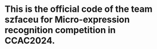 # This is the official code of the team szfaceu for Micro-expression recognition competition in CCAC2024.
